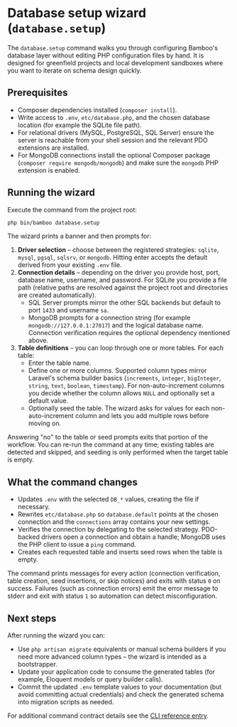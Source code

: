 # Database setup wizard (`database.setup`)

The `database.setup` command walks you through configuring Bamboo's database layer without editing PHP configuration files by hand. It is designed for greenfield projects and local development sandboxes where you want to iterate on schema design quickly.

## Prerequisites

- Composer dependencies installed (`composer install`).
- Write access to `.env`, `etc/database.php`, and the chosen database location (for example the SQLite file path).
- For relational drivers (MySQL, PostgreSQL, SQL Server) ensure the server is reachable from your shell session and the relevant PDO extensions are installed.
- For MongoDB connections install the optional Composer package (`composer require mongodb/mongodb`) and make sure the `mongodb` PHP extension is enabled.

## Running the wizard

Execute the command from the project root:

```bash
php bin/bamboo database.setup
```

The wizard prints a banner and then prompts for:

1. **Driver selection** – choose between the registered strategies: `sqlite`, `mysql`, `pgsql`, `sqlsrv`, or `mongodb`. Hitting enter accepts the default derived from your existing `.env` file.
2. **Connection details** – depending on the driver you provide host, port, database name, username, and password. For SQLite you provide a file path (relative paths are resolved against the project root and directories are created automatically).
   - SQL Server prompts mirror the other SQL backends but default to port `1433` and username `sa`.
   - MongoDB prompts for a connection string (for example `mongodb://127.0.0.1:27017`) and the logical database name. Connection verification requires the optional dependency mentioned above.
3. **Table definitions** – you can loop through one or more tables. For each table:
   - Enter the table name.
   - Define one or more columns. Supported column types mirror Laravel's schema builder basics (`increments`, `integer`, `bigInteger`, `string`, `text`, `boolean`, `timestamp`). For non-auto-increment columns you decide whether the column allows `NULL` and optionally set a default value.
   - Optionally seed the table. The wizard asks for values for each non-auto-increment column and lets you add multiple rows before moving on.

Answering "no" to the table or seed prompts exits that portion of the workflow. You can re-run the command at any time; existing tables are detected and skipped, and seeding is only performed when the target table is empty.

## What the command changes

- Updates `.env` with the selected `DB_*` values, creating the file if necessary.
- Rewrites `etc/database.php` so `database.default` points at the chosen connection and the `connections` array contains your new settings.
- Verifies the connection by delegating to the selected strategy. PDO-backed drivers open a connection and obtain a handle; MongoDB uses the PHP client to issue a `ping` command.
- Creates each requested table and inserts seed rows when the table is empty.

The command prints messages for every action (connection verification, table creation, seed insertions, or skip notices) and exits with status `0` on success. Failures (such as connection errors) emit the error message to stderr and exit with status `1` so automation can detect misconfiguration.

## Next steps

After running the wizard you can:

- Use `php artisan migrate` equivalents or manual schema builders if you need more advanced column types – the wizard is intended as a bootstrapper.
- Update your application code to consume the generated tables (for example, Eloquent models or query builder calls).
- Commit the updated `.env` template values to your documentation (but avoid committing actual credentials) and check the generated schema into migration scripts as needed.

For additional command contract details see the [CLI reference entry](./README.md#database.setup).
